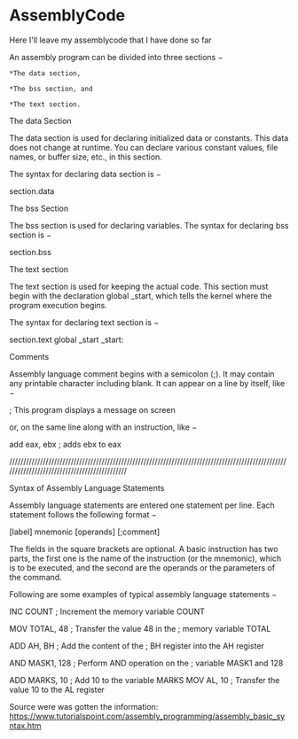 # AssemblyCode
Here I'll leave my assemblycode that I have done so far


An assembly program can be divided into three sections −

    *The data section,

    *The bss section, and

    *The text section.


The data Section

The data section is used for declaring initialized data or constants. This data does not change at runtime. You can declare various constant values, file names, or buffer size, etc., in this section.

The syntax for declaring data section is −

section.data

The bss Section

The bss section is used for declaring variables. The syntax for declaring bss section is −

section.bss

The text section

The text section is used for keeping the actual code. This section must begin with the declaration global _start, which tells the kernel where the program execution begins.

The syntax for declaring text section is −

section.text
   global _start
_start:


Comments

Assembly language comment begins with a semicolon (;). It may contain any printable character including blank. It can appear on a line by itself, like −

; This program displays a message on screen

or, on the same line along with an instruction, like −

add eax, ebx     ; adds ebx to eax


/////////////////////////////////////////////////////////////////////////////////////////////////////////////////////////////////////////////

Syntax of Assembly Language Statements

Assembly language statements are entered one statement per line. Each statement follows the following format −

[label]   mnemonic   [operands]   [;comment]

The fields in the square brackets are optional. A basic instruction has two parts, the first one is the name of the instruction (or the mnemonic), which is to be executed, and the second are the operands or the parameters of the command.

Following are some examples of typical assembly language statements −

INC COUNT        ; Increment the memory variable COUNT

MOV TOTAL, 48    ; Transfer the value 48 in the 
                 ; memory variable TOTAL
					  
ADD AH, BH       ; Add the content of the 
                 ; BH register into the AH register
					  
AND MASK1, 128   ; Perform AND operation on the 
                 ; variable MASK1 and 128
					  
ADD MARKS, 10    ; Add 10 to the variable MARKS
MOV AL, 10       ; Transfer the value 10 to the AL register



Source were was gotten the information: https://www.tutorialspoint.com/assembly_programming/assembly_basic_syntax.htm
